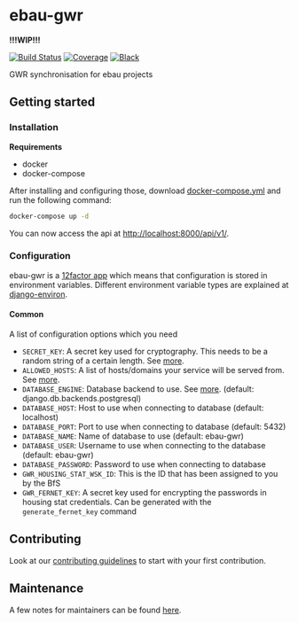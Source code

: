 # ebau-gwr

**!!!WIP!!!**

[![Build Status](https://github.com/adfinis/ebau-gwr/workflows/Tests/badge.svg)](https://github.com/adfinis/ebau-gwr/actions?query=workflow%3ATests)
[![Coverage](https://img.shields.io/badge/coverage-100%25-brightgreen.svg)](https://github.com/adfinis/ebau-gwr/blob/main/setup.cfg#L54)
[![Black](https://img.shields.io/badge/code%20style-black-000000.svg)](https://github.com/adfinis-sygroup/ebau-gwr)

GWR synchronisation for ebau projects

## Getting started

### Installation

**Requirements**
* docker
* docker-compose

After installing and configuring those, download [docker-compose.yml](https://raw.githubusercontent.com/adfinis/ebau-gwr/main/docker-compose.yml) and run the following command:

```bash
docker-compose up -d
```

You can now access the api at [http://localhost:8000/api/v1/](http://localhost:8000/api/v1/).

### Configuration

ebau-gwr is a [12factor app](https://12factor.net/) which means that configuration is stored in environment variables.
Different environment variable types are explained at [django-environ](https://github.com/joke2k/django-environ#supported-types).

#### Common

A list of configuration options which you need

* `SECRET_KEY`: A secret key used for cryptography. This needs to be a random string of a certain length. See [more](https://docs.djangoproject.com/en/2.1/ref/settings/#std:setting-SECRET_KEY).
* `ALLOWED_HOSTS`: A list of hosts/domains your service will be served from. See [more](https://docs.djangoproject.com/en/2.1/ref/settings/#allowed-hosts).
* `DATABASE_ENGINE`: Database backend to use. See [more](https://docs.djangoproject.com/en/2.1/ref/settings/#std:setting-DATABASE-ENGINE). (default: django.db.backends.postgresql)
* `DATABASE_HOST`: Host to use when connecting to database (default: localhost)
* `DATABASE_PORT`: Port to use when connecting to database (default: 5432)
* `DATABASE_NAME`: Name of database to use (default: ebau-gwr)
* `DATABASE_USER`: Username to use when connecting to the database (default: ebau-gwr)
* `DATABASE_PASSWORD`: Password to use when connecting to database
* `GWR_HOUSING_STAT_WSK_ID`: This is the ID that has been assigned to you by the BfS
* `GWR_FERNET_KEY`: A secret key used for encrypting the passwords in housing stat credentials. Can be generated with the `generate_fernet_key` command

## Contributing

Look at our [contributing guidelines](CONTRIBUTING.md) to start with your first contribution.

## Maintenance

A few notes for maintainers can be found [here](MAINTENANCE.md).

